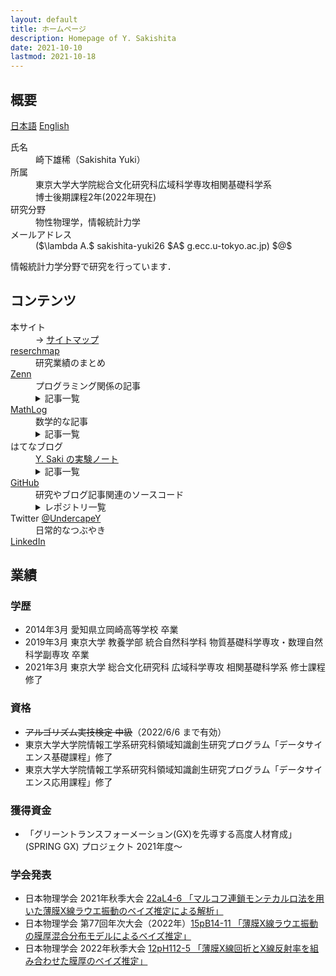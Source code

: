 ```yaml
---
layout: default
title: ホームページ
description: Homepage of Y. Sakishita
date: 2021-10-10
lastmod: 2021-10-18
---
```


## 概要

[日本語](./index) [English](./index_en)

<dl>
<dt>氏名</dt>
<dd>崎下雄稀（Sakishita Yuki）</dd>
<dt>所属</dt>
<dd>東京大学大学院総合文化研究科広域科学専攻相関基礎科学系<br>
博士後期課程2年(2022年現在)</dd>
<dt>研究分野</dt>
<dd>物性物理学，情報統計力学</dd>
<dt>メールアドレス</dt>
<dd> ($\lambda A.$ sakishita-yuki26 $A$ g.ecc.u-tokyo.ac.jp) $@$ </dd>
</dl>

情報統計力学分野で研究を行っています．

## コンテンツ

<dl>
<dt>本サイト</dt>
<dd>→ <a href="./posts/sitemap">サイトマップ</a></dd>
<dt><a href="https://researchmap.jp/yuki_sakishita">reserchmap</a></dt>
<dd>研究業績のまとめ</dd>
<dt><a href="https://zenn.dev/ysaki51">Zenn</a></dt>
<dd>プログラミング関係の記事</dd>
<dd>
<details>
<summary>記事一覧</summary>
<div>
<ul>
<li><a href="https://zenn.dev/ysaki51/articles/45d180e3755410">C#におけるベクトル的データ構造のパフォーマンス比較①</a></li>
<li><a href="https://zenn.dev/ysaki51/articles/47122564898e5d">C#におけるベクトル的データ構造のパフォーマンス比較②</a></li>
</ul>
</div>
</details>
</dd>
<dt><a href="https://mathlog.info/users/2173/articles">MathLog</a></dt>
<dd>数学的な記事</dd>
<dd>
<details>
<summary>記事一覧</summary>
<div>
<ul>
<li><a href="https://mathlog.info/articles/2644">傾きを共有して切片が異なるデータ列の線形回帰</a></li>
<li><a href="https://mathlog.info/articles/2936">相関係数と線形回帰の関係</a></li>
<li><a href="https://mathlog.info/articles/3146">2点の最短経路が直線であることを変分法で示す</a></li>
</ul>
</div>
</details>
</dd>
<dt>はてなブログ</dt>
<dd><a href="https://undercapey.hatenablog.com/">Y. Saki の実験ノート</a></dd>
<dd>
<details>
<summary>記事一覧</summary>
<div>
<ul>
<li><a
href="https://undercapey.hatenablog.com/entry/2022/08/22/154815">2重の三角関数の級数展開とBessel関数とJosephson効果</a>
</li>
</ul>
</div>
</details>
</dd>
<dt><a href="https://github.com/Y-Saki26">GitHub</a></dt>
<dd>研究やブログ記事関連のソースコード</dd>
<dd>
<details>
<summary>レポジトリ一覧</summary>
<div>
<ul>
<li><a href="https://github.com/Y-Saki26/pages">pages</a><br>
本サイト</li>
<li><a href="https://github.com/Y-Saki26/memorandum">memorandum</a><br>
備忘録用コード集
<ul>
<li><a href="https://github.com/Y-Saki26/memorandum/tree/main/SimpleNeuralNet-hands-on"
title="SimpleNeuralNet-hands-on">SimpleNeuralNet-hands-on</a><br>
skleran風APIラッパー skorch を用いた PyTorch によるニューラルネットの構築・学習・検証の覚書</li>
<li><a href="https://github.com/Y-Saki26/memorandum/tree/main/MatInterp"
title="MatInterp">MatInterp</a><br>
ニューラルネットを用いて3次元曲面補間を行うアプリケーション MatInterp を導入し適当な問題で動かせるようする．</li>
<li><a href="https://github.com/Y-Saki26/memorandum/tree/main/MachineEpsilon"
title="MachineEpsilon">MachineEpsilon</a><br>
Python と C# で計算機イプシロンの計算．</li>
<li><a href="https://github.com/Y-Saki26/memorandum/tree/main/MazeGenerator"
title="MazeGenerator">MazeGenerator</a><br>
壁伸ばし法による迷路生成アルゴリズム．</li>
</ul>
</li>
<li><a href="https://github.com/Y-Saki26/pages-blog-template-minimal">pages-blog-template-minimal</a><br>
Jekyll で GitHub Pages の Website を作る際のテンプレート</li>
<li><a href="https://github.com/Y-Saki26/benchmarks">benchmarks</a><br>
ベンチマーク集
<ul>
<li><a href="https://github.com/Y-Saki26/benchmarks/tree/main/Benchmark/Vectors"
title="Vectors">Vectors</a><br>
C# で数個の要素をベクトル的演算したときの比較<br>
<a href="https://zenn.dev/ysaki51/articles/45d180e3755410">Zennの記事</a> 参照．
</li>
</ul>
</li>
<li><a href="https://github.com/Y-Saki26/remcmc">remcmc</a><br>
レプリカ交換MCMCの計算(開発中)</li>
</ul>
</div>
</details>
</dd>
<dt>Twitter <a href="https://twitter.com/UndercapeY">@UndercapeY</a></dt>
<dd>日常的なつぶやき</dd>
<dt><a href="https://www.linkedin.com/in/yuki-sakishita">LinkedIn</a></dt>
</dl>

## 業績

### 学歴

-   2014年3月 愛知県立岡崎高等学校 卒業
-   2019年3月 東京大学 教養学部 統合自然科学科 物質基礎科学専攻・数理自然科学副専攻 卒業
-   2021年3月 東京大学 総合文化研究科 広域科学専攻 相関基礎科学系 修士課程修了

### 資格

-   ~~アルゴリズム実技検定 中級~~（2022/6/6 まで有効）
-   東京大学大学院情報工学系研究科領域知識創生研究プログラム「データサイエンス基礎課程」修了
-   東京大学大学院情報工学系研究科領域知識創生研究プログラム「データサイエンス応用課程」修了

### 獲得資金

-   「グリーントランスフォーメーション(GX)を先導する高度人材育成」(SPRING GX) プロジェクト 2021年度～

### 学会発表

-   日本物理学会 2021年秋季大会  [22aL4-6 「マルコフ連鎖モンテカルロ法を用いた薄膜X線ラウエ振動のベイズ推定による解析」](https://w4.gakkai-web.net/jps_search/2021au/data/html/program11.html#:~:text=%E3%83%9E%E3%83%AB%E3%82%B3%E3%83%95%E9%80%A3%E9%8E%96%E3%83%A2%E3%83%B3%E3%83%86%E3%82%AB%E3%83%AB%E3%83%AD%E6%B3%95%E3%82%92%E7%94%A8%E3%81%84%E3%81%9F%E8%96%84%E8%86%9CX%E7%B7%9A%E3%83%A9%E3%82%A6%E3%82%A8%E6%8C%AF%E5%8B%95%E3%81%AE%E3%83%99%E3%82%A4%E3%82%BA%E6%8E%A8%E5%AE%9A%E3%81%AB%E3%82%88%E3%82%8B%E8%A7%A3%E6%9E%90)
-   日本物理学会 第77回年次大会（2022年）[15pB14-11 「薄膜X線ラウエ振動の膜厚混合分布モデルによるベイズ推定」](https://onsite.gakkai-web.net/jps/jps_search/2022sp/data2/html/program11.html#:~:text=%E8%96%84%E8%86%9CX%E7%B7%9A%E3%83%A9%E3%82%A6%E3%82%A8%E6%8C%AF%E5%8B%95%E3%81%AE%E8%86%9C%E5%8E%9A%E6%B7%B7%E5%90%88%E5%88%86%E5%B8%83%E3%83%A2%E3%83%87%E3%83%AB%E3%81%AB%E3%82%88%E3%82%8B%E3%83%99%E3%82%A4%E3%82%BA%E6%8E%A8%E5%AE%9A)
-   日本物理学会 2022年秋季大会  [12pH112-5 「薄膜X線回折とX線反射率を組み合わせた膜厚のベイズ推定」](https://onsite.gakkai-web.net/jps/jps_search/2022au/data2/html/program11.html#j12pH112:~:text=%E8%96%84%E8%86%9CX%E7%B7%9A%E5%9B%9E%E6%8A%98%E3%81%A8X%E7%B7%9A%E5%8F%8D%E5%B0%84%E7%8E%87%E3%82%92%E7%B5%84%E3%81%BF%E5%90%88%E3%82%8F%E3%81%9B%E3%81%9F%E8%86%9C%E5%8E%9A%E3%81%AE%E3%83%99%E3%82%A4%E3%82%BA%E6%8E%A8%E5%AE%9A)
